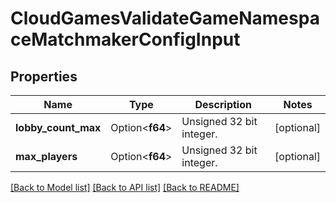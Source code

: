 # CloudGamesValidateGameNamespaceMatchmakerConfigInput

## Properties

Name | Type | Description | Notes
------------ | ------------- | ------------- | -------------
**lobby_count_max** | Option<**f64**> | Unsigned 32 bit integer. | [optional]
**max_players** | Option<**f64**> | Unsigned 32 bit integer. | [optional]

[[Back to Model list]](../README.md#documentation-for-models) [[Back to API list]](../README.md#documentation-for-api-endpoints) [[Back to README]](../README.md)


